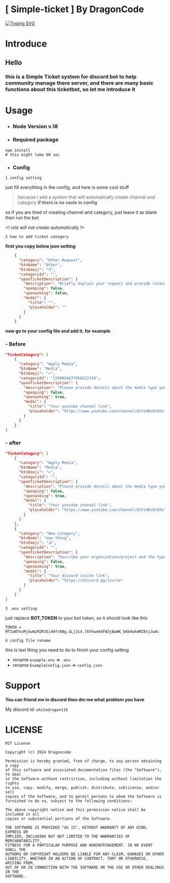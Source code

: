 # \[ Simple-ticket \] By DragonCode 
[![Typing SVG](https://readme-typing-svg.demolab.com?font=Fira+Code&weight=600&pause=1000&color=2F28F7&background=871EFF00&center=true&random=false&width=650&lines=Written+by+DragonCode;Best+Ticket+bot+%3F;I+really+love+Dragon!;My+favorite+movie+is+How+to+train+your+dragon;I+like+to+eat+cucumber;Cake+is+a+lie;I+am+from+Taiwan;I+don't+have+a+girl+friend%2C+wanna+be+mine+(if+you+are+girl%2C+I+am+not+gay))](https://git.io/typing-svg)
# Introduce

## Hello
### this is a Simple Ticket system for discord bot to help community manage there server, and there are many basic functions about this ticketbot, so let me introduce it

# Usage
- ### Node Version v.18
- ### Required package
```console
npm install
# this might take 90 sec
```
- ### Config
`1 config setting`

just fill everything in the config, and here is some cool stuff

>because I add a system that will automatically create channal and category **if there is no vaule in config**

so if you are tired of creating channel and category, just leave it as blank then run the bot

_<! role will not create automatically !>_



`2 how to add ticket category`

**first you copy below json setting**
```json
    {
      "category": "Other Request",
      "btnName": "Other",
      "btnEmoji": "⛓️",
      "categoryId": "",
      "openTicketDescription": {
        "description": "Briefly explain your request and provide relevant details.",
        "openping": false,
        "openasking": false,
        "modal": {
          "title": "",
          "placeholder": ""
        }
      }
    }
```
**now go to your config file and add it, for example**
### - Before
```json
"TicketCategory": [
    {
      "category": "Apply Media",
      "btnName": "Media",
      "btnEmoji": "⌨️",
      "categoryId": "1209056077950222376",
      "openTicketDescription": {
        "description": "Please provide details about the media type you're applying for and share your experience.",
        "openping": false,
        "openasking": true,
        "modal": {
          "title": "Your youtube channel link",
          "placeholder": "https://www.youtube.com/channel/UCtVd0c0tGXuTSbU5d8cSBUg"
        }
      }
    }
]
```
### - after
```json
"TicketCategory": [
    {
      "category": "Apply Media",
      "btnName": "Media",
      "btnEmoji": "⌨️",
      "categoryId": "",
      "openTicketDescription": {
        "description": "Please provide details about the media type you're applying for and share your experience.",
        "openping": false,
        "openasking": true,
        "modal": {
          "title": "Your youtube channel link",
          "placeholder": "https://www.youtube.com/channel/UCtVd0c0tGXuTSbU5d8cSBUg"
        }
      }
    },
    {
      "category": "New Category",
      "btnName": "new thing",
      "btnEmoji": "🪙",
      "categoryId": "",
      "openTicketDescription": {
        "description": "Describe your organization/project and the type of partnership you're seeking.",
        "openping": false,
        "openasking": true,
        "modal": {
          "title": "Your discord invite link",
          "placeholder": "https://discord.gg/invite"
        }
      }
    }
]
```
`3 .env setting`

just replace **BOT_TOKEN** to your bot token, so it should look like this
```env
TOKEN = MTIwNTkxMjkwNzM2MJEi49fr0Ng.GLj3i4.76fhwe94FW3jBwWK_bKb9okmMZ8tyJwAc
```

`4 config file rename`

this is last thing you need to do to finish your config setting
- rename `example.env` => `.env`
- rename `ExampleConfig.json` => `config.json`
# Support

**You can friend me in discord then dm me what problem you have**

My discord id: `whitedragon115`

# LICENSE
```ansi
MIT License

Copyright (c) 2024 Dragoncode

Permission is hereby granted, free of charge, to any person obtaining a copy
of this software and associated documentation files (the "Software"), to deal
in the Software without restriction, including without limitation the rights
to use, copy, modify, merge, publish, distribute, sublicense, and/or sell
copies of the Software, and to permit persons to whom the Software is
furnished to do so, subject to the following conditions:

The above copyright notice and this permission notice shall be included in all
copies or substantial portions of the Software.

THE SOFTWARE IS PROVIDED "AS IS", WITHOUT WARRANTY OF ANY KIND, EXPRESS OR
IMPLIED, INCLUDING BUT NOT LIMITED TO THE WARRANTIES OF MERCHANTABILITY,
FITNESS FOR A PARTICULAR PURPOSE AND NONINFRINGEMENT. IN NO EVENT SHALL THE
AUTHORS OR COPYRIGHT HOLDERS BE LIABLE FOR ANY CLAIM, DAMAGES OR OTHER
LIABILITY, WHETHER IN AN ACTION OF CONTRACT, TORT OR OTHERWISE, ARISING FROM,
OUT OF OR IN CONNECTION WITH THE SOFTWARE OR THE USE OR OTHER DEALINGS IN THE
SOFTWARE.
```






